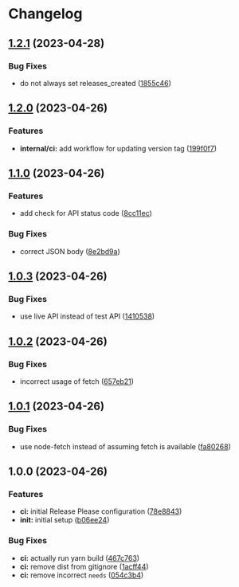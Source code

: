 # Changelog

## [1.2.1](https://github.com/stainless-api/trigger-release-please/compare/v1.2.0...v1.2.1) (2023-04-28)


### Bug Fixes

* do not always set releases_created ([1855c46](https://github.com/stainless-api/trigger-release-please/commit/1855c468536c050b5ed3e18cdc89bd597e5f5492))

## [1.2.0](https://github.com/stainless-api/trigger-release-please/compare/v1.1.0...v1.2.0) (2023-04-26)


### Features

* **internal/ci:** add workflow for updating version tag ([199f0f7](https://github.com/stainless-api/trigger-release-please/commit/199f0f7caba44affde4ab31227db566534c9cd4b))

## [1.1.0](https://github.com/stainless-api/trigger-release-please/compare/v1.0.3...v1.1.0) (2023-04-26)


### Features

* add check for API status code ([8cc11ec](https://github.com/stainless-api/trigger-release-please/commit/8cc11ec27ea580482c5cee3d0b3e8e5cf908f363))


### Bug Fixes

* correct JSON body ([8e2bd9a](https://github.com/stainless-api/trigger-release-please/commit/8e2bd9a50fdc2892f84a33d67185ebdcc94da314))

## [1.0.3](https://github.com/stainless-api/trigger-release-please/compare/v1.0.2...v1.0.3) (2023-04-26)


### Bug Fixes

* use live API instead of test API ([1410538](https://github.com/stainless-api/trigger-release-please/commit/14105385ace322fdbd0fb904da8ddb85aaa6765b))

## [1.0.2](https://github.com/stainless-api/trigger-release-please/compare/v1.0.1...v1.0.2) (2023-04-26)


### Bug Fixes

* incorrect usage of fetch ([657eb21](https://github.com/stainless-api/trigger-release-please/commit/657eb2132ce9538e63cb93922513ff6295057a5f))

## [1.0.1](https://github.com/stainless-api/trigger-release-please/compare/v1.0.0...v1.0.1) (2023-04-26)


### Bug Fixes

* use node-fetch instead of assuming fetch is available ([fa80268](https://github.com/stainless-api/trigger-release-please/commit/fa802680cb8fd1fe1f8951355afc8052b8832ba6))

## 1.0.0 (2023-04-26)


### Features

* **ci:** initial Release Please configuration ([78e8843](https://github.com/stainless-api/trigger-release-please/commit/78e8843830410b17d1f06542b9ae48aece30b8fd))
* **init:** initial setup ([b06ee24](https://github.com/stainless-api/trigger-release-please/commit/b06ee2405cbf2bb8f948aaef7072385ca1bbf263))


### Bug Fixes

* **ci:** actually run yarn build ([467c763](https://github.com/stainless-api/trigger-release-please/commit/467c763183ba2c757e4d203887fa73246fa04ac0))
* **ci:** remove dist from gitignore ([1acff44](https://github.com/stainless-api/trigger-release-please/commit/1acff44f46edb338c900d42da46a28c2ae8b2c45))
* **ci:** remove incorrect `needs` ([054c3b4](https://github.com/stainless-api/trigger-release-please/commit/054c3b4b0093b77e061303e2fb22b1081b9ccf61))

